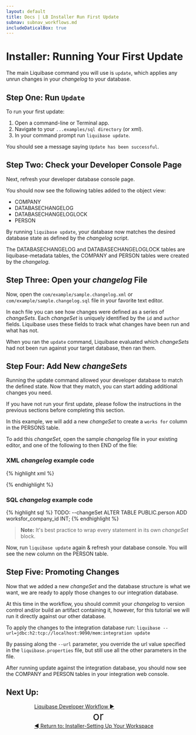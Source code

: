 ```yaml
---
layout: default
title: Docs | LB Installer Run First Update 
subnav: subnav_workflows.md
includeDaticalBox: true
---
```


# Installer: Running Your First Update
The main Liquibase command you will use is `update`, which applies any unrun changes in your *changelog* to your database.

## Step One: Run `Update`
To run your first update: 
1. Open a command-line or Terminal app.
2. Navigate to your `...examples/sql directory` (or xml).
3. In your command prompt run `liquibase update`.

You should see a message saying `Update has been successful`.

## Step Two: Check your Developer Console Page
Next, refresh your developer database console page.

You should now see the following tables added to the object view:
- COMPANY
- DATABASECHANGELOG
- DATABASECHANGELOGLOCK
- PERSON

By running `liquibase update`, your database now matches the desired database state as defined by the *changelog* script.

The DATABASECHANGELOG and DATABASECHANGELOGLOCK tables are liquibase-metadata tables, the COMPANY and PERSON tables were created by the *changelog*.

## Step Three: Open your *changelog* File
Now, open the `com/example/sample.changelog.xml` or `com/example/sample.changelog.sql` file in your favorite text editor.

In each file you can see how changes were defined as a series of *changeSets*. Each *changeSet* is uniquely identified by the `id` and `author` fields. Liquibase uses these fields to track what changes have been run and what has not.

When you ran the `update` command, Liquibase evaluated which *changeSets* had not been run against your target database, then ran them. 

## Step Four: Add New *changeSets*
Running the update command allowed your developer database to match the defined state. Now that they match, you can start adding additional changes you need. 

If you have not run your first update, please follow the instructions in the previous sections before completing this section.

In this example, we will add a new *changeSet* to create a `works for` column in the PERSONS table.

To add this *changeSet*, open the sample *changelog* file in your existing editor, and one of the following to then END of the file:

### XML *changelog* example code

{% highlight xml %}
<changeSet id="3" author="your.name">
    <addColumn tableName="person">
        <column name="worksfor_company_id" type="int"/>
    </addColumn>
</changeSet>

<changeSet id="4" author="your.name">
    <addForeignKeyConstraint constraintName="fk_person_worksfor"
         baseTableName="person" baseColumnNames="worksfor_company_id" referencedTableName="company" referencedColumnNames="id"/>
</changeSet>
{% endhighlight %}

### SQL *changelog* example code
{% highlight sql %}
    TODO:
    	--changeSet
    	ALTER TABLE PUBLIC.person ADD worksfor_company_id INT;
{% endhighlight %}

> **Note:** It's best practice to wrap every statement in its own *changeSet* block.

Now, run `liquibase update` again & refresh your database console. You will see the new column on the PERSON table.


## Step Five: Promoting Changes
Now that we added a new *changeSet* and the database structure is what we want, we are ready to apply those changes to our integration database.

At this time in the workflow, you should commit your *changelog* to version control and/or build an artifact containing it, however, for this tutorial we will run it directly against our other database.

To apply the changes to the integration database run: `liquibase --url=jdbc:h2:tcp://localhost:9090/mem:integration update`

By passing along the `--url` parameter, you override the url value specified in the `liquibase.properties` file, but still use all the other parameters in the file.

After running update against the integration database, you should now see the COMPANY and PERSON tables in your integration web console.

## **Next Up:** 
<div class="cta-container" style="margin-left: auto; margin-right: auto; width: 350px; height: 50px">
<div class="cta cta--block"><a href="/documentation/workflows/lb-developer-workflow.html">Liquibase Developer Workflow ►</a></div>
<div align="center" style="font-size:30px">or</div>
<div class="cta cta--block"><a href="/documentation/workflows/setup-workspace-installer.html">◄ Return to: Installer-Setting Up Your Workspace</a></div>
</div>